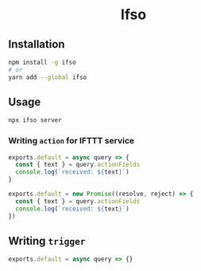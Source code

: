 <div style="text-align: center">
  <h1>Ifso</h1>
</div>

## Installation

```bash
npm install -g ifso
# or
yarn add --global ifso
```

## Usage

```bash
npx ifso server
```

### Writing `action` for IFTTT service

```js
exports.default = async query => {
  const { text } = query.actionFields
  console.log(`received: ${text}`)
}
```

```js
exports.default = new Promise((resolve, reject) => {
  const { text } = query.actionFields
  console.log(`received: ${text}`)
})
```

## Writing `trigger`

```js
exports.default = async query => {}
```
